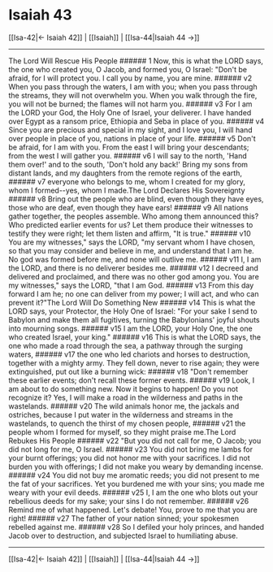 # Isaiah 43

[[Isa-42|← Isaiah 42]] | [[Isaiah]] | [[Isa-44|Isaiah 44 →]]
***

The Lord Will Rescue His People ###### 1 Now, this is what the LORD says, the one who created you, O Jacob, and formed you, O Israel: "Don't be afraid, for I will protect you. I call you by name, you are mine. ###### v2 When you pass through the waters, I am with you; when you pass through the streams, they will not overwhelm you. When you walk through the fire, you will not be burned; the flames will not harm you. ###### v3 For I am the LORD your God, the Holy One of Israel, your deliverer. I have handed over Egypt as a ransom price, Ethiopia and Seba in place of you. ###### v4 Since you are precious and special in my sight, and I love you, I will hand over people in place of you, nations in place of your life. ###### v5 Don't be afraid, for I am with you. From the east I will bring your descendants; from the west I will gather you. ###### v6 I will say to the north, 'Hand them over!' and to the south, 'Don't hold any back!' Bring my sons from distant lands, and my daughters from the remote regions of the earth, ###### v7 everyone who belongs to me, whom I created for my glory, whom I formed--yes, whom I made.The Lord Declares His Sovereignty ###### v8 Bring out the people who are blind, even though they have eyes, those who are deaf, even though they have ears! ###### v9 All nations gather together, the peoples assemble. Who among them announced this? Who predicted earlier events for us? Let them produce their witnesses to testify they were right; let them listen and affirm, "It is true." ###### v10 You are my witnesses," says the LORD, "my servant whom I have chosen, so that you may consider and believe in me, and understand that I am he. No god was formed before me, and none will outlive me. ###### v11 I, I am the LORD, and there is no deliverer besides me. ###### v12 I decreed and delivered and proclaimed, and there was no other god among you. You are my witnesses," says the LORD, "that I am God. ###### v13 From this day forward I am he; no one can deliver from my power; I will act, and who can prevent it?"The Lord Will Do Something New ###### v14 This is what the LORD says, your Protector, the Holy One of Israel: "For your sake I send to Babylon and make them all fugitives, turning the Babylonians' joyful shouts into mourning songs. ###### v15 I am the LORD, your Holy One, the one who created Israel, your king." ###### v16 This is what the LORD says, the one who made a road through the sea, a pathway through the surging waters, ###### v17 the one who led chariots and horses to destruction, together with a mighty army. They fell down, never to rise again; they were extinguished, put out like a burning wick: ###### v18 "Don't remember these earlier events; don't recall these former events. ###### v19 Look, I am about to do something new. Now it begins to happen! Do you not recognize it? Yes, I will make a road in the wilderness and paths in the wastelands. ###### v20 The wild animals honor me, the jackals and ostriches, because I put water in the wilderness and streams in the wastelands, to quench the thirst of my chosen people, ###### v21 the people whom I formed for myself, so they might praise me.The Lord Rebukes His People ###### v22 "But you did not call for me, O Jacob; you did not long for me, O Israel. ###### v23 You did not bring me lambs for your burnt offerings; you did not honor me with your sacrifices. I did not burden you with offerings; I did not make you weary by demanding incense. ###### v24 You did not buy me aromatic reeds; you did not present to me the fat of your sacrifices. Yet you burdened me with your sins; you made me weary with your evil deeds. ###### v25 I, I am the one who blots out your rebellious deeds for my sake; your sins I do not remember. ###### v26 Remind me of what happened. Let's debate! You, prove to me that you are right! ###### v27 The father of your nation sinned; your spokesmen rebelled against me. ###### v28 So I defiled your holy princes, and handed Jacob over to destruction, and subjected Israel to humiliating abuse.

***
[[Isa-42|← Isaiah 42]] | [[Isaiah]] | [[Isa-44|Isaiah 44 →]]

